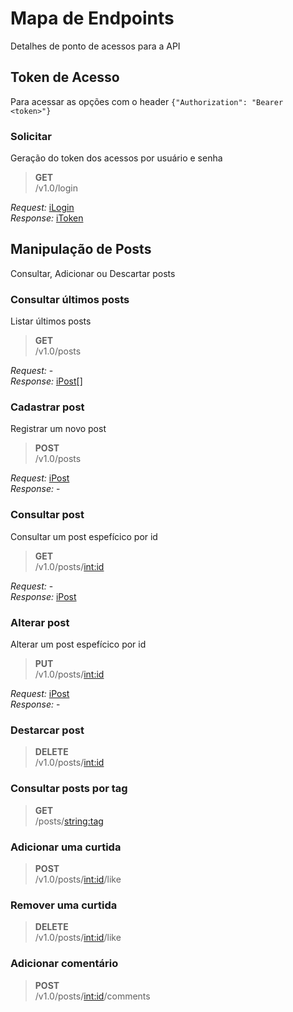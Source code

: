 # Mapa de Endpoints

Detalhes de ponto de acessos para a API

## Token de Acesso

Para acessar as opções com o header `{"Authorization": "Bearer <token>"}`

### Solicitar

Geração do token dos acessos por usuário e senha  

> **GET**  
> /v1.0/login

*Request:* [iLogin](./models.md#ilogin)  
*Response:* [iToken](./models.md#itoken)  

## Manipulação de Posts

Consultar, Adicionar ou Descartar posts

### Consultar últimos posts

Listar últimos posts

> **GET**  
> /v1.0/posts

*Request:* -  
*Response:* [iPost](./models.md#ipost)[]  

### Cadastrar post

Registrar um novo post

> **POST**  
> /v1.0/posts

*Request:* [iPost](./models.md#ipost)  
*Response:* -  

### Consultar post

Consultar um post espefícico por id

> **GET**  
> /v1.0/posts/<int:id>

*Request:* -  
*Response:* [iPost](./models.md#ipost)  

### Alterar post

Alterar um post espefícico por id

> **PUT**  
> /v1.0/posts/<int:id>

*Request:* [iPost](./models.md#ipost)  
*Response:* -  

### Destarcar post

> **DELETE**  
> /v1.0/posts/<int:id>

### Consultar posts por tag

> **GET**  
> /posts/<string:tag>

### Adicionar uma curtida

> **POST**  
> /v1.0/posts/<int:id>/like

### Remover uma curtida

> **DELETE**  
> /v1.0/posts/<int:id>/like

### Adicionar comentário

> **POST**  
> /v1.0/posts/<int:id>/comments